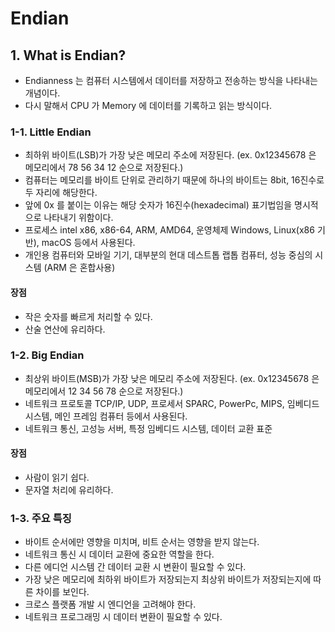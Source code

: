 # Endian

## 1. What is Endian?
- Endianness 는 컴퓨터 시스템에서 데이터를 저장하고 전송하는 방식을 나타내는 개념이다.
- 다시 말해서 CPU 가 Memory 에 데이터를 기록하고 읽는 방식이다.

### 1-1. Little Endian
- 최하위 바이트(LSB)가 가장 낮은 메모리 주소에 저장된다.
  (ex. 0x12345678 은 메모리에서 78 56 34 12 순으로 저장된다.)
- 컴퓨터는 메모리를 바이트 단위로 관리하기 때문에 하나의 바이트는 8bit, 16진수로 두 자리에 해당한다.
- 앞에 0x 를 붙이는 이유는 해당 숫자가 16진수(hexadecimal) 표기법임을 명시적으로 나타내기 위함이다.
- 프로세스 intel x86, x86-64, ARM, AMD64, 운영체제 Windows, Linux(x86 기반), macOS 등에서 사용된다.
- 개인용 컴퓨터와 모바일 기기, 대부분의 현대 데스트톱 랩톱 컴퓨터, 성능 중심의 시스템 (ARM 은 혼합사용)

#### 장점
- 작은 숫자를 빠르게 처리할 수 있다.
- 산술 연산에 유리하다.

### 1-2. Big Endian
- 최상위 바이트(MSB)가 가장 낮은 메모리 주소에 저장된다.
  (ex. 0x12345678 은 메모리에서 12 34 56 78 순으로 저장된다.)
- 네트워크 프로토콜 TCP/IP, UDP, 프로세서 SPARC, PowerPc, MIPS, 임베디드 시스템, 메인 프레임 컴퓨터 등에서 사용된다.
- 네트워크 통신, 고성능 서버, 특정 임베디드 시스템, 데이터 교환 표준

#### 장점 
- 사람이 읽기 쉽다.
- 문자열 처리에 유리하다.

### 1-3. 주요 특징
- 바이트 순서에만 영향을 미치며, 비트 순서는 영향을 받지 않는다.
- 네트워크 통신 시 데이터 교환에 중요한 역할을 한다.
- 다른 에디언 시스템 간 데이터 교환 시 변환이 필요할 수 있다.
- 가장 낮은 메모리에 최하위 바이트가 저장되는지 최상위 바이트가 저장되는지에 따른 차이를 보인다.
- 크로스 플랫폼 개발 시 엔디언을 고려해야 한다.
- 네트워크 프로그래밍 시 데이터 변환이 필요할 수 있다.
